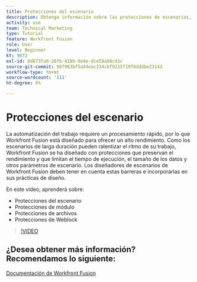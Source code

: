 ```yaml
---
title: Protecciones del escenario
description: Obtenga información sobre las protecciones de escenarios, las protecciones de módulos, las protecciones de archivos y las protecciones de los ganchos web, todo en [!DNL Adobe Workfront Fusion].
activity: use
team: Technical Marketing
type: Tutorial
feature: Workfront Fusion
role: User
level: Beginner
kt: 9072
exl-id: 8d873fa6-20fb-418b-9e4e-dce59a98cd1c
source-git-commit: 96f963bf5a44eac234cbf9215f19f6dddbe23143
workflow-type: tm+mt
source-wordcount: '111'
ht-degree: 0%

---
```


# Protecciones del escenario

La automatización del trabajo requiere un procesamiento rápido, por lo que Workfront Fusion está diseñado para ofrecer un alto rendimiento. Como los escenarios de larga duración pueden ralentizar el ritmo de su trabajo, Workfront Fusion se ha diseñado con protecciones que preservan el rendimiento y que limitan el tiempo de ejecución, el tamaño de los datos y otros parámetros de escenario. Los diseñadores de escenarios de Workfront Fusion deben tener en cuenta estas barreras e incorporarlas en sus prácticas de diseño.

En este vídeo, aprenderá sobre:

* Protecciones del escenario
* Protecciones de módulo
* Protecciones de archivos
* Protecciones de Weblock

>[!VIDEO](https://video.tv.adobe.com/v/335314/?quality=12)

## ¿Desea obtener más información? Recomendamos lo siguiente:

[Documentación de Workfront Fusion](https://experienceleague.adobe.com/docs/workfront/using/adobe-workfront-fusion/workfront-fusion-2.html?lang=en)
